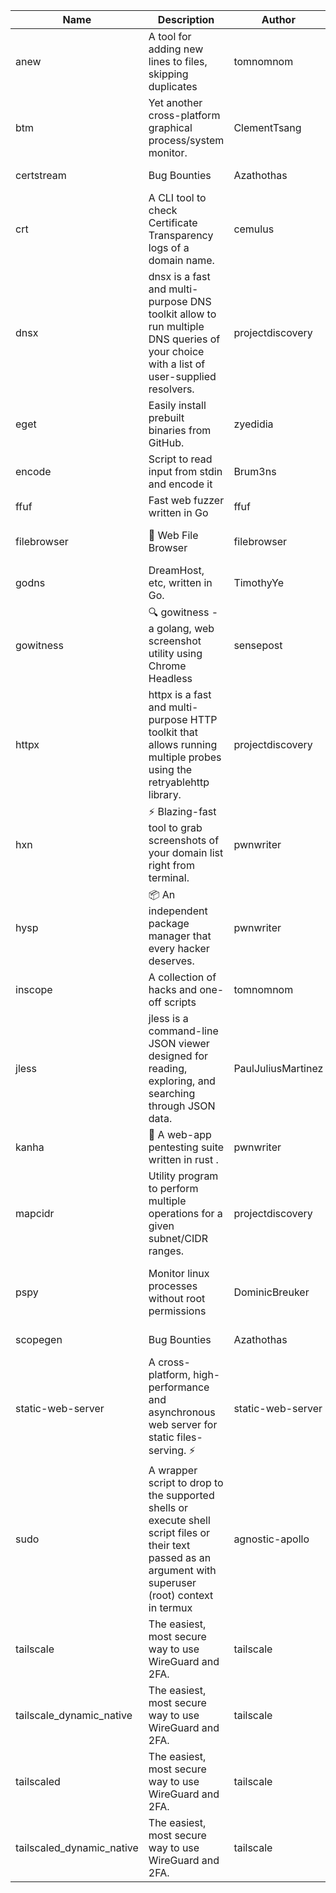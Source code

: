 | Name | Description | Author | Repository | Stars | Version | Updated | Size | SHA256SUM | B3SUM | Source | Language | License |
| ---- | ----------- | ------ | ---------- | ----- | ------- | ------- | ---- | --- | ------ | --------|-------- | ------- |
| anew | A tool for adding new lines to files, skipping duplicates | tomnomnom | [https://github.com/tomnomnom/anew](https://github.com/tomnomnom/anew) | 1130 | v0.1.1 | 2022-03-15T22:35:31Z | 1.48 MB | e3586ee6f46de9e46583f063966844c7b7584730449544d4dde8d453b0de0154 | dd7c819654f786994630b115ac6ec0182c517651dc209658ca1777fc30e8de90 | https://bin.ajam.dev/arm64_v8a_Android/anew | Go | MIT License |
| btm | Yet another cross-platform graphical process/system monitor. | ClementTsang | [https://github.com/ClementTsang/bottom](https://github.com/ClementTsang/bottom) | 8295 | 0.9.6 | 2023-08-27T01:43:44Z | 3.25 MB | ed7a169d216c00a9f0b0f6afb1c4e9864cc39c434027168440dc1f8c7cac369a | 52dc0e8e0058bf2dbf1334e67ee6eb10f8d63f76d91af97bdc2049d4a4a59e86 | https://bin.ajam.dev/arm64_v8a_Android/btm | Rust | MIT License |
| certstream |  Bug Bounties | Azathothas | [https://github.com/Azathothas/Arsenal](https://github.com/Azathothas/Arsenal) | 14 | null |  | 4.76 MB | 11abb08a1b30589e6fed266021709b264b9cd425467e72124bccd1f81b9ebe12 | 78fa0aeb2a25ec89510317fc6360bf0ec809918e3571b51bb32d52b7d0234dc7 | https://bin.ajam.dev/arm64_v8a_Android/certstream | Shell | null |
| crt | A CLI tool to check Certificate Transparency logs of a domain name. | cemulus | [https://github.com/cemulus/crt](https://github.com/cemulus/crt) | 64 | v0.1.0 | 2022-03-08T21:41:54Z | 4.85 MB | ba9ef330339b3ee806e9155691d2704825614dd3ea2de448e219136810b8eced | d78a922ec2a8a3d62195f9967b5447fdb021ae03577d62366497abfd2444dd90 | https://bin.ajam.dev/arm64_v8a_Android/crt | Go | Apache License 2.0 |
| dnsx | dnsx is a fast and multi-purpose DNS toolkit allow to run multiple DNS queries of your choice with a list of user-supplied resolvers. | projectdiscovery | [https://github.com/projectdiscovery/dnsx](https://github.com/projectdiscovery/dnsx) | 1839 | v1.1.6 | 2023-11-11T19:20:44Z | 26.22 MB | 3bd4c5855584214730fee97c38def52ee29329c858e1ee883b408dd5d1921103 | f819cfa3e4c3353ffad2a4876961af5e4ee76260a20870347129f1c588c57989 | https://bin.ajam.dev/arm64_v8a_Android/dnsx | Go | MIT License |
| eget | Easily install prebuilt binaries from GitHub. | zyedidia | [https://github.com/zyedidia/eget](https://github.com/zyedidia/eget) | 667 | v1.3.3 | 2023-02-22T05:15:46Z | 6.8 MB | ece19182cbadb0006407732506ed555a283ae4635ef769ff733661b1827ab584 | 0118082190f8d9a50b793cb2cdbf536531b54d27fc6f682cbbb13969ec0665a5 | https://bin.ajam.dev/arm64_v8a_Android/eget | Go | MIT License |
| encode | Script to read input from stdin and encode it | Brum3ns | [https://github.com/Brum3ns/encode](https://github.com/Brum3ns/encode) | 18 | null |  | 2.61 MB | 8c15ac30f316cd3a752069e2ae276ebedf8dc060a1bebe330cb3b52dc27855d0 | 0b4b3b1ae27c55e657d133d98e8c809d29ce8261a509345d854761d6f789ef3c | https://bin.ajam.dev/arm64_v8a_Android/encode | Go | MIT License |
| ffuf | Fast web fuzzer written in Go | ffuf | [https://github.com/ffuf/ffuf](https://github.com/ffuf/ffuf) | 10854 | v2.1.0 | 2023-09-16T12:23:19Z | 8.58 MB | 0a51f78e3928a449d187aef35fd54bf1d6b0d6c8a4e5137acffeba4c5f8c11ed | 26aa212574182b331b6c9a3f5c918a7602128ae81944b89ddf23019127458d2b | https://bin.ajam.dev/arm64_v8a_Android/ffuf | Go | MIT License |
| filebrowser | 📂 Web File Browser | filebrowser | [https://github.com/filebrowser/filebrowser](https://github.com/filebrowser/filebrowser) | 22368 | v2.27.0 | 2024-01-02T14:38:37Z | 13.94 MB | bb3674815e1c2f7a649b41704eff1589b6d541905b58f7e10b4e02ad4f01125d | 13c77a9b8e664b6380d997d60725de55b36a00f94161220e22a6a60942c8aef4 | https://bin.ajam.dev/arm64_v8a_Android/filebrowser | Go | Apache License 2.0 |
| godns |  DreamHost, etc, written in Go. | TimothyYe | [https://github.com/TimothyYe/godns](https://github.com/TimothyYe/godns) | 1394 | v3.0.5 | 2024-01-05T15:35:43Z | 12.38 MB | 12956f59a49ce32d57cf5f7423110e0d51d47aff260acb5ccf11529dc26f0033 | 3cf21d895a14dbed15a642a150e1f161164783592c8a9c99b2b4d79649896555 | https://bin.ajam.dev/arm64_v8a_Android/godns | Go | Apache License 2.0 |
| gowitness | 🔍 gowitness - a golang, web screenshot utility using Chrome Headless | sensepost | [https://github.com/sensepost/gowitness](https://github.com/sensepost/gowitness) | 2545 | 2.5.1 | 2023-10-29T11:11:30Z | 27.22 MB | 03ef06fe73d9499f256b3c65ea9dcc7390f2f4835f819529043f6106dc7aa690 | 69388d737c2978d01fc232ae8c1ca22a7176642b04c8bfe17e0921ef29ae87c9 | https://bin.ajam.dev/arm64_v8a_Android/gowitness | Go | GNU General Public License v3.0 |
| httpx | httpx is a fast and multi-purpose HTTP toolkit that allows running multiple probes using the retryablehttp library. | projectdiscovery | [https://github.com/projectdiscovery/httpx](https://github.com/projectdiscovery/httpx) | 6386 | v1.3.8 | 2024-01-15T23:02:18Z | 41.9 MB | fbcf7d1903ec4d85599fd75c9b53e9f0166c783d601920e28802aa3b7f46fd70 | 8e4b3965c3335f91097e37305c78a853ee2074548c27c8046c9463da0f62e1d2 | https://bin.ajam.dev/arm64_v8a_Android/httpx | Go | MIT License |
| hxn | ⚡ Blazing-fast tool to grab screenshots of your domain list right from terminal. | pwnwriter | [https://github.com/pwnwriter/haylxon](https://github.com/pwnwriter/haylxon) | 353 | v0.1.10 | 2024-01-09T15:11:15Z | 6.23 MB | 4516e4f0f7f882df9269995b97efe0043fcf1db761d04f3a3df5c23647ca5579 | 32920f962abe3c557fa464e0c6283d316a88702f86830252cd5d52ce18cadc9e | https://bin.ajam.dev/arm64_v8a_Android/hxn | Rust | MIT License |
| hysp | 📦 An independent package manager that every hacker deserves. | pwnwriter | [https://github.com/pwnwriter/hysp](https://github.com/pwnwriter/hysp) | 395 | v0.1.2 | 2023-12-13T15:03:18Z | 3.4 MB | 896b143046931d4d8374cef8b0d2019f7b577fbf4b058a73cfbcf431ede54c57 | d73ab7ff786e4aa25c072052b5440b01104cc8d0239dc7a47a8529759a88cd39 | https://bin.ajam.dev/arm64_v8a_Android/hysp | Rust | MIT License |
| inscope | A collection of hacks and one-off scripts | tomnomnom | [https://github.com/tomnomnom/hacks](https://github.com/tomnomnom/hacks) | 1990 | null |  | 1.87 MB | 064eac924250e95e09a769e3811358b269c87345d136a87f19d00294a1585a88 | d22906b75ac7e5093262d5a34c5b23cdcbfd571a9b9cacf6884b557c8ece93a3 | https://bin.ajam.dev/arm64_v8a_Android/inscope | Go | null |
| jless | jless is a command-line JSON viewer designed for reading, exploring, and searching through JSON data. | PaulJuliusMartinez | [https://github.com/PaulJuliusMartinez/jless](https://github.com/PaulJuliusMartinez/jless) | 4323 | v0.9.0 | 2023-07-17T02:51:34Z | 1.83 MB | f95b2c666fcc770a829cc241b7ad2631bc41258d8afd9a9a0f5115635279098a | e54b6f5027f01876c0d6cff993c6e75a0be33eec0242601e2b969536ee99a627 | https://bin.ajam.dev/arm64_v8a_Android/jless | Rust | MIT License |
| kanha | 🦚 A web-app pentesting suite written in rust . | pwnwriter | [https://github.com/pwnwriter/kanha](https://github.com/pwnwriter/kanha) | 234 | v-v0.1.2 | 2023-10-17T16:42:52Z | 2.91 MB | e98b78edc697919a405311f1b4b317ffe0b6a6917eca32effa3c998529e29e4f | 16f9c9f6e31758be0255755f8066c843702e7c8a92383919b8760a116bfb5aff | https://bin.ajam.dev/arm64_v8a_Android/kanha | Rust | MIT License |
| mapcidr | Utility program to perform multiple operations for a given subnet/CIDR ranges. | projectdiscovery | [https://github.com/projectdiscovery/mapcidr](https://github.com/projectdiscovery/mapcidr) | 881 | v1.1.16 | 2023-11-23T07:59:56Z | 23.4 MB | 39d90c3dbe37892cf0ee3eb9dc5ac3b92398e5d3325074e098c95e25697f70ad | a029b4da715b510fa7410b59a65f8786709c087c7b9b687302b4c33e88b5ff29 | https://bin.ajam.dev/arm64_v8a_Android/mapcidr | Go | MIT License |
| pspy | Monitor linux processes without root permissions | DominicBreuker | [https://github.com/DominicBreuker/pspy](https://github.com/DominicBreuker/pspy) | 4342 | v1.2.1 | 2023-01-17T21:10:08Z | 3.65 MB | 6b3b3bfef2f7d8cd9cc0320f2894ef1cc26c8f0b2592d01bf9975dfbe5090f1c | 7e56eb76cf631c488fc4e4b8dfc1ef0ef805de288506f6efd39e563f24fcdbbd | https://bin.ajam.dev/arm64_v8a_Android/pspy | Go | GNU General Public License v3.0 |
| scopegen |  Bug Bounties | Azathothas | [https://github.com/Azathothas/Arsenal](https://github.com/Azathothas/Arsenal) | 14 | null |  | 1.61 MB | a666ac5ad60a280e0fbb2116671fe443a96e54e247504523f7299f2d7bdd64f1 | 1dac0801b928f9ee1ac47961dba2128e30e4fbdb56e71b5d4b1297de53b7e3bf | https://bin.ajam.dev/arm64_v8a_Android/scopegen | Shell | null |
| static-web-server | A cross-platform, high-performance and asynchronous web server for static files-serving. ⚡ | static-web-server | [https://github.com/static-web-server/static-web-server](https://github.com/static-web-server/static-web-server) | 988 | v2.25.0 | 2024-01-23T00:03:19Z | 6.8 MB | c2f88a85c97bf9547466106633feee4c79378ee18624311b72798b235fff1237 | 10d6227ab1882bec3a376aaf5f63437a85ab1c915b5cfda7a7c55579ba8e6149 | https://bin.ajam.dev/arm64_v8a_Android/static-web-server | Rust | Apache License 2.0 |
| sudo | A wrapper script to drop to the supported shells or execute shell script files or their text passed as an argument with superuser (root) context in termux | agnostic-apollo | [https://github.com/agnostic-apollo/sudo](https://github.com/agnostic-apollo/sudo) | 65 | v0.2.0 | 2021-04-10T21:03:11Z | 250.38 kB | 9e56787b3ca489a9eb9e3a64f54944aa92c728d18576972ef7ef6bb10ca6462c | 261a7ec6cf5ed2fbc82f8128f2583eda7faeb8939b9e08143046f0b046e504ae | https://bin.ajam.dev/arm64_v8a_Android/sudo | Shell | MIT License |
| tailscale | The easiest, most secure way to use WireGuard and 2FA. | tailscale | [https://github.com/tailscale/tailscale](https://github.com/tailscale/tailscale) | 15129 | v1.58.0 | 2024-01-18T21:39:08Z | 10.92 MB | a9c91ac7e8240ca11b72169e07a3c914e7c1479086a38905c8f903452d09dae8 | 5fd66b16ac82a695aac41c7f710f9a9f7946368114021e61968c8164d2770a24 | https://bin.ajam.dev/arm64_v8a_Android/tailscale | Go | BSD 3-Clause New or Revised License |
| tailscale_dynamic_native | The easiest, most secure way to use WireGuard and 2FA. | tailscale | [https://github.com/tailscale/tailscale](https://github.com/tailscale/tailscale) | 15129 | v1.58.0 | 2024-01-18T21:39:08Z | 11.28 MB | a13d1d268560c1e78eab61148a9c30e8ad791c14e27a3b4f0598b2c97ea2f2b5 | f59cfc45fc642a36479260e3299630e25c259aa4981d142bc35358f1eea89c7c | https://bin.ajam.dev/arm64_v8a_Android/tailscale_dynamic_native | Go | BSD 3-Clause New or Revised License |
| tailscaled | The easiest, most secure way to use WireGuard and 2FA. | tailscale | [https://github.com/tailscale/tailscale](https://github.com/tailscale/tailscale) | 15129 | v1.58.0 | 2024-01-18T21:39:08Z | 20.48 MB | c2d8796ca33a2e2b8ae2218e8950ed548eb336c3f1c7d658a74a3ddf9045b642 | 445c19ff6aa6d77e201f9ff7a5660a2069425dc4547bd7c5085b065672aff85e | https://bin.ajam.dev/arm64_v8a_Android/tailscaled | Go | BSD 3-Clause New or Revised License |
| tailscaled_dynamic_native | The easiest, most secure way to use WireGuard and 2FA. | tailscale | [https://github.com/tailscale/tailscale](https://github.com/tailscale/tailscale) | 15129 | v1.58.0 | 2024-01-18T21:39:08Z | 21.67 MB | a4f95882db9f999e96d6bb7a3e9fd866c938052c6a10ca30b5588224b150dfa8 | 86e74588b5c0cd85afef8f4318d2402178613bf1ca77e3125eca7b20e7d9d894 | https://bin.ajam.dev/arm64_v8a_Android/tailscaled_dynamic_native | Go | BSD 3-Clause New or Revised License |
